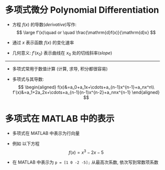 # 多项式微分 Polynomial Differentiation

+   方程 $f(x)$ 的导数($derivative$)写作:
    $$
    \large f'(x)\quad or \quad \frac{\mathrm{d}f(x)}{\mathrm{d}x}
    $$
    
+   通过 $x$ 表示函数 $f(x)$ 的变化速率

+   几何意义: $f'(x_0)$ 表示曲线在 $x_0$ 处的切线斜率($slope$)

---

+   多项式常用于数值计算 (计算, 求导, 积分都很容易)

+   多项式与其导数:
    $$
    \begin{aligned}
    f(x)&=a_0+a_1x+\cdots+a_{n-1}x^{n-1}+a_nx^n\\
    f'(x)&=a_1+2a_2x+\cdots+a_{n-1}(n-1)x^{n-2}+a_nnx^{n-1}
    \end{aligned}
    $$
    



# 多项式在 MATLAB 中的表示

+   多项式在 MATLAB 中表示为行向量

+   例如 以下方程
    $$
    f(x)=x^3-2x-5
    $$

+   在 MATLAB 中表示为 `p = [1 0 -2 -5];`
    从最高次系数, 依次写到常数项系数
